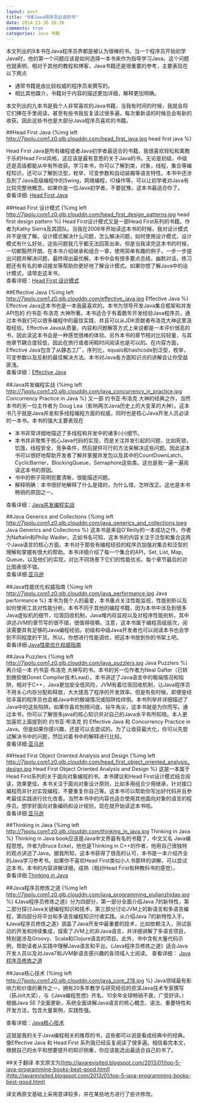 ```yaml
---
layout: post
title: "9本Java程序员必读的书"
date: 2014-11-30 10:38
comments: true
categories: Java 书籍
---
```

本文列出的9本书在Java程序员界都是被认为很棒的书。当一个程序员开始初学Java时，他的第一个问题应该是如何选择一本书来作为指导学习Java。这个问题也就表明，相对于其他的教程和博客，Java书籍还是很重要的参考，主要表现在以下两点

  * 通常书籍是由比较权威的程序员来撰写的。
  * 相比其他媒介，书籍对于内容的描述更加详细，解释更加明确。

本文列出的九本书是我个人非常喜欢的Java书籍，当我有时间的时候，我就会将它们捧在手里阅读。甚至有些书我反复读过很多遍，每次重新读的时候总会有新的收获。因此这些书也是大部分Java程序员喜欢的书籍。
<!--more-->
##Head First Java
{%img left http://7jpolu.com1.z0.glb.clouddn.com/head_first_java.jpg head first java %}

Head First Java是所有编程或者Java初学者最适合的书籍，我很喜欢轻松和寓教于乐的Head First风格，这应该是最有意思的关于Java的书。无论是初级，中级还是高级都能从中有所收获。学习本书，你可以了解到类，对象，线程，集合等编程知识，还可以了解到泛型，枚举，可变参数和自动装箱等语言特性。本书中还涉及到了Java高级编程中的Swing，网络编程，IO操作等，可以让初学者对Java有比较完整地概念。如果你是一位Java初学者，不要犹豫，这本书最适合你了。  
查看详细: [Head First Java](http://redirect.simba.taobao.com/rd?w=unionnojs&f=http%3A%2F%2Fai.taobao.com%2Fauction%2Fedetail.htm%3Fe%3DJhVGym3TN5rghojqVNxKsZHCzDwyVuo7Kww%252BJCCRHnuLltG5xFicOdXrTUTgh9sMDPIwxrc30ri8nc0fL4TGokWbbNPSehpRHMUeRChy%252FdaFJWU9wpkoTW3abJM7sDg2ummTnIzIgQfBnMj5UYniOg%253D%253D%26ptype%3D100010%26from%3Dbasic&k=5ccfdb950740ca16&c=un&b=alimm_0&p=mm_58471937_7778121_26116191)

##Head First 设计模式
{%img left http://7jpolu.com1.z0.glb.clouddn.com/head_first_design_patterns.jpg head first design pattern %}
Head First设计模式又是一部Head First系列的书籍。作者为Kathy Sierra及其团队。当我在2006年开始读这本书的时候，我对设计模式并不是很了解。设计模式解决什么问题，怎么解决问题，如何使用设计模式，设计模式有什么好处，这些问题我几乎都无法回答出来。但是当我读完这本书的时候，一切都豁然开朗。在本书介绍继承和组合一章，使用简单有趣的例子，一步一步提出问题并解决问题，最终得出最优解。本书中会有很多要点总结，幽默对话，练习题还有有名的单词接龙等帮助你更好地了解设计模式。如果你想了解Java中的设计模式，请带走这本书。  
查看详细：[Head First 设计模式](http://redirect.simba.taobao.com/rd?w=unionnojs&f=http%3A%2F%2Fai.taobao.com%2Fauction%2Fedetail.htm%3Fe%3Dd22qK7IAfB%252FghojqVNxKsb%252B5gaqOYaE0LkbXnAd2OqmLltG5xFicOdXrTUTgh9sMDPIwxrc30ri8nc0fL4TGokWbbNPSehpRHMUeRChy%252FdaFJWU9wpkoTW3abJM7sDg2JU5OpbeFS9pqurImiC7qcw%253D%253D%26ptype%3D100010%26from%3Dbasic&k=5ccfdb950740ca16&c=un&b=alimm_0&p=mm_58471937_7778121_26116191) 

##Effective Java
{%img left http://7jpolu.com1.z0.glb.clouddn.com/effective_java.jpg Effective Java %}
Effective Java这本书也是一本我最喜欢的。本书为领导开发Java集合框架和并发API包的 约书亚·布洛克 大神所著。本书适合于有着数年开发经验Java程序员，通过本书我们可以很多编程中的最佳实践，并且可以从JDK贡献者布洛克大神这里汲取经验。Effective Java从质量，内容和问题解答方式上来说都是一本评价很高的书，因此读这本书会是一种感觉很棒的体验。另外本书的章节相对比较轻量，与其他章节耦合度较低，因此在旅行或者闲暇时间阅读也是可以的。在内容方面，Effective Java包含了从静态工厂，序列化，equals和hashcode到泛型，枚举，可变参数以及反射的最佳解决方法。本书对Java各方面知识点的讲解会让你受益匪浅。  
查看详细：[Effective Java](http://redirect.simba.taobao.com/rd?w=unionnojs&f=http%3A%2F%2Fai.taobao.com%2Fauction%2Fedetail.htm%3Fe%3D3b9mxPxkLEHebLdhAWchHIPQrncw5ZIo8nBOXRi6ylDlL1tPWpvWRP7gvmtLyoa3Dlg3nJM8sR%252FgLEqzBf9Q%252FdU0r%252FsIKgcHzLc6mJZKgydy8Z2%252FWeo6%252FfbOH4f91N17BmgYK6mH%252FjOCG9w1qAQrfg%253D%253D%26ptype%3D100010%26from%3Dbasic&k=5ccfdb950740ca16&c=un&b=alimm_0&p=mm_58471937_7778121_26116191) 

##Java并发编程实战
{%img left http://7jpolu.com1.z0.glb.clouddn.com/java_concurrency_in_practice.jpg Concurrency Practice in Java %}
又一部 约书亚·布洛克 大神的经典之作，当然本书的另一位主作者为 Doug Lea（影响两次Java历史上的大变革的大神）。这本书几乎就是Java并发和多线程编程方面的权威，同时也是核心Java开发人员必读的一本书。本书的强大主要表现在

  * 本书非常详细地描述了多线程和并发中的诸多(小)细节。
  * 本书并非聚焦于核心Java代码的实现，而是关注并发引起的问题，比如死锁，饥饿，线程安全，竞争条件，然后提供可行的方法来解决这些问题。因此这本书可以很好地帮助开发者了解并掌握并发包以及其中的CountDownLatch，CyclicBarrier，BlockingQueue，Semaphore这些类。这也是我一遍一遍阅读这本书的原因。
  * 书中的例子简明扼要清晰，很能描述问题。
  * 解释明确：本书很好地解释了什么是错的，为什么错，怎样改正。这也是本书畅销的原因之一。

查看详细：[Java并发编程实战](http://redirect.simba.taobao.com/rd?w=unionnojs&f=http%3A%2F%2Fai.taobao.com%2Fauction%2Fedetail.htm%3Fe%3DYAIelkB5tcHghojqVNxKsSuEVJJNMzwERfbtQaszFx6LltG5xFicOdXrTUTgh9sMDPIwxrc30ri8nc0fL4TGokWbbNPSehpRHMUeRChy%252FdaFJWU9wpkoTW3abJM7sDg2AbVNJixJGseWdwoF8TjZ%252FA%253D%253D%26ptype%3D100010%26from%3Dbasic&k=5ccfdb950740ca16&c=un&b=alimm_0&p=mm_58471937_7778121_26116191)  

##Java Generics and Collections
{%img left http://7jpolu.com1.z0.glb.clouddn.com/java_generics_and_collections.jpeg Java Generics and Collections %}
这本书是来自O'Reilly的一本成功之作，作者为Naftalin和Philip Wadler。正如书名可知，这本书的内容关注于泛型和集合这两个Java语言的核心方面。本书对于那些有编程经验的程序员加强对集合和泛型的理解和掌握有很大的帮助。本书详细介绍了每一个集合的API，Set, List, Map, Queue，以及他们的实现，对比不同场景下它们的性能优劣。每个章节最后的对比图表很不错。  
查看详细:[亚马逊](http://www.amazon.cn/gp/product/0596527756/ref=as_li_qf_sp_asin_il_tl?ie=UTF8&camp=536&creative=3200&creativeASIN=0596527756&linkCode=as2&tag=droidyue-23) 

##Java性能优化权威指南
{%img left http://7jpolu.com1.z0.glb.clouddn.com/java_performance.jpg Java performance %}
本书为我个人的最爱，本书重点关注性能监视，性能剖析以及如何使用工具对性能分析。本书不同于其他的编程书籍，因为本书中涉及到很多Java虚拟机的细节，垃圾回收机制，Java堆内存监视以及对程序性能剖析。其中讲述JVM的章节写的很不错，很值得咀嚼。注意，这本书属于编程高级层次，阅读需要具有足够的Java编程经验。初级和中级Java开发者也可以阅读本书也会学到不同程度的干货。所以，你想进行性能调优，把这本书放到你的书架上吧。  
查看详细:[Java性能优化权威指南](http://redirect.simba.taobao.com/rd?w=unionnojs&f=http%3A%2F%2Fai.taobao.com%2Fauction%2Fedetail.htm%3Fe%3DiksDrrPbmjMjmraEDZVrLgR6VrfhqT%252FJoDkB4aIdoR2LltG5xFicOdXrTUTgh9sMDPIwxrc30ri8nc0fL4TGokWbbNPSehpRHMUeRChy%252FdaFJWU9wpkoTW3abJM7sDg28b%252Fjfefc9VPPP2or5WFdog%253D%253D%26ptype%3D100010%26from%3Dbasic&k=5ccfdb950740ca16&c=un&b=alimm_0&p=mm_58471937_7778121_26116191)

##Java Puzzlers
{%img left http://7jpolu.com1.z0.glb.clouddn.com/java_puzzlers.jpg Java Puzzlers %}
再介绍一本 约书亚·布洛克 大神写的书。本书的另一位作者为Neal Gafter（已转到微软做Donet Compiler技术Lead）。本书讲述了Java语言中的极端情况和陷阱。相对于C++，Java更加安全低风险，JVM有着垃圾回收机制，让Java程序员不用关心内存分配和释放，大大提高了程序的开发效率。但是有些时候，即便是经验丰富的程序员也会被Java中的极端情况或陷阱给绊倒。本书列举并详细描述了Java中的这些陷阱。如果你喜欢刨根问底，钻牛角尖，这本书就是为你而写。通过本书，你可以了解很多java的核心知识并对自己的Java水平有所知晓。本人更加喜欢上面提到的 约书亚·布洛克 的 Effective Java 和 Concurrency Practice in Java。但是如果你感兴趣，还是可以去尝试的。为了让收获最大化，你可以先尝试解决书中的问题，然后对着书中的解释进行比较。  
查看详细:[亚马逊](http://www.amazon.cn/gp/product/032133678X/ref=as_li_qf_sp_asin_il_tl?ie=UTF8&camp=536&creative=3200&creativeASIN=032133678X&linkCode=as2&tag=droidyue-23)

##Head First Object Oriented Analysis and Design
{%img left http://7jpolu.com1.z0.glb.clouddn.com/head_first_object_oriented_analysis_design.jpg Head First Object Oriented Analysis and Design %}
这是一本属于Head First系列的关于面向对象编程的书。本书建议和Head First设计模式结合阅读，效果更佳。本书关注于面向对象设计原则，比如多用组合少用继承，针对接口编程而非针对实现编程，不要重复你自己等。这本书可以帮助你写出好代码并且参考最佳实践进行优化改善。当然本书中的内容也适合使用其他面向对象的语言的程序员。想学好面向对象编码和设计规则，现在就开始读这本书哈。  
查看详细:[亚马逊](http://www.amazon.cn/gp/product/0596008678/ref=as_li_qf_sp_asin_il_tl?ie=UTF8&camp=536&creative=3200&creativeASIN=0596008678&linkCode=as2&tag=droidyue-23)

##Thinking in Java
{%img left http://7jpolu.com1.z0.glb.clouddn.com/thinking_in_java.jpg Thinking in Java %}
Thinking in Java book应该是Java中文界最有名的书籍了，中文又名 Java编程思想。作者为Bruce Eckel，他也是Thinking in C++的作者，他用自己很独特的观点讲述了Java。据我所知，这本书获得了很高的认可，本书是一本介绍齐全的Java学习参考书。如果你不喜欢Head First类似小人书那样的讲解，可以尝试这本书。本书的内容讲解详细，成熟（相对Head First有种教科书的感觉）。  
查看详细:[Thinking in Java](http://redirect.simba.taobao.com/rd?w=unionnojs&f=http%3A%2F%2Fai.taobao.com%2Fauction%2Fedetail.htm%3Fe%3DijgnlFWIMzPebLdhAWchHE8l7z4JzB29YS9AVrmcovTlL1tPWpvWRP7gvmtLyoa3Dlg3nJM8sR%252FgLEqzBf9Q%252FdU0r%252FsIKgcHzLc6mJZKgydy8Z2%252FWeo6%252FfbOH4f91N17tvp9kTqVr0mCG9w1qAQrfg%253D%253D%26ptype%3D100010%26from%3Dbasic&k=5ccfdb950740ca16&c=un&b=alimm_0&p=mm_58471937_7778121_26116191) 

##Java程序员修炼之道
{%img left http://7jpolu.com1.z0.glb.clouddn.com/java_programming_xiulianzhidao.jpg %}
《Java程序员修炼之道》分为四部分，第一部分全面介绍Java 7的新特性，第二部分探讨Java关键编程知识和技术，第三部分讨论JVM上的新语言和多语言编程，第四部分将平台和多语言编程知识付诸实践。从介绍Java 7的新特性入手，《Java程序员修炼之道》涵盖了Java开发中最重要的技术，比如依赖注入、测试驱动的开发和持续集成，探索了JVM上的非Java语言，并详细讲解了多语言项目， 特别是涉及Groovy、Scala和Clojure语言的项目。此外，书中含有大量代码示例，帮助读者从实践中理解Java语言和平台。《Java程序员修炼之道》适合Java开发人员以及对Java7和JVM新语言感兴趣的各领域人士阅读。
查看详细：
[Java程序员修炼之道](http://redirect.simba.taobao.com/rd?w=unionnojs&f=http%3A%2F%2Fai.taobao.com%2Fauction%2Fedetail.htm%3Fe%3DkGNvG2KL47HghojqVNxKsW5FbSs5nDEmwjKxcthiwdCLltG5xFicOdXrTUTgh9sMDPIwxrc30ri8nc0fL4TGokWbbNPSehpRHMUeRChy%252FdaFJWU9wpkoTW3abJM7sDg2KsImIr9uPSdQdrr7YpGMZA%253D%253D%26ptype%3D100010%26from%3Dbasic&k=5ccfdb950740ca16&c=un&b=alimm_0&p=mm_58471937_7778121_26116191) 

##Java核心技术
{%img left http://7jpolu.com1.z0.glb.clouddn.com/java_core_218.jpg %}
Java领域最有影响力和价值的著作之一，拥有20多年教学与研究经验的资深Java技术专家撰写（获Jolt大奖），与《Java编程思想》齐名，10余年全球畅销不衰，广受好评。）根据Java SE 7全面更新，系统全面讲解Java语言的核心概念、语法、重要特性和开发方法，包含大量案例，实践性强。

查看详细：[Java核心技术](http://redirect.simba.taobao.com/rd?w=unionnojs&f=http%3A%2F%2Fai.taobao.com%2Fauction%2Fedetail.htm%3Fe%3Dz4c25NgbpSgjmraEDZVrLrB5Xx%252FFpYMQWUgXPn%252FBwdSLltG5xFicOdXrTUTgh9sMDPIwxrc30ri8nc0fL4TGokWbbNPSehpRHMUeRChy%252FdaFJWU9wpkoTW3abJM7sDg2QygFuKGew3qeDNMFId0AEQ%253D%253D%26ptype%3D100010%26from%3Dbasic&k=5ccfdb950740ca16&c=un&b=alimm_0&p=mm_58471937_7778121_26116191)

这就是我的关于Java编程相关的推荐的书，这些都可以说是看成经典中的经典。像Effective Java 和 Head First 系列我已经反复阅读了很多遍。相信看完本文，根据自己的水平和想要提升的知识侧重，你应该能选出最适合自己的书了。

##关于翻译
本文原文为[http://javarevisited.blogspot.com/2013/01/top-5-java-programming-books-best-good.html](http://javarevisited.blogspot.com/2013/01/top-5-java-programming-books-best-good.html)

译文再原文基础上采用意译较多，并在某些地方进行了些许修改。




























